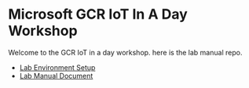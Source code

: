 # Microsoft GCR IoT In A Day Workshop

Welcome to the GCR IoT in a day workshop. here is the lab manual repo.

* [Lab Environment Setup](env-setup.md)
* [Lab Manual Document](lab-manual.md)